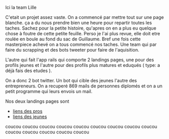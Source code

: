 Ici la team Lille


C'etait un projet assez vaste.
On a commencé par mettre tout sur une page blanche.
ça a du nous prendre bien une heure pour repartir toutes les taches.
Sachez pour la petite histoire, qu'apres on en a plus eu quelque chose à foutre de cette petite feuille. Perso je l'ai plus revue, elle doit etre roulée en boule au fond du sac de Guillaume.
Bref une fois cette masterpiece achevé on a tous commencé nos taches.
Une team qui par faire du scrapping et des bots tweeter pour faire de l'aquisition.

L'autre qui fait l'app rails qui comporte 2 landings pages, une pour des profils jeunes et l'autre pour des profils plus matures et eduqués ( type: a déjà fais des etudes ).

On a donc 2 bot twitter. Un bot qui cible des jeunes l'autre des entrepreneurs.
On a recuperé 869 mails de personnes diplomés et on a un petit programme qui leurs envois un mail.


Nos deux landings pages sont

* [liens des pros](https://thplille.herokuapp.com/pros)<br />
* [liens des jeunes](https://thplille.herokuapp.com/hackers)<br />

<tr>
<td>coucou</td>
<td>coucou</td>
<td>coucou</td>
<td>coucou</td>
<td>coucou</td>
<td>coucou</td>
<td>coucou</td>
</tr>
<th>
<tr>
<td>coucou</td>
<td>coucou</td>
<td>coucou</td>
<td>coucou</td>
<td>coucou</td>
<td>coucou</td>
<td>coucou</td>
</tr>
  </th>


